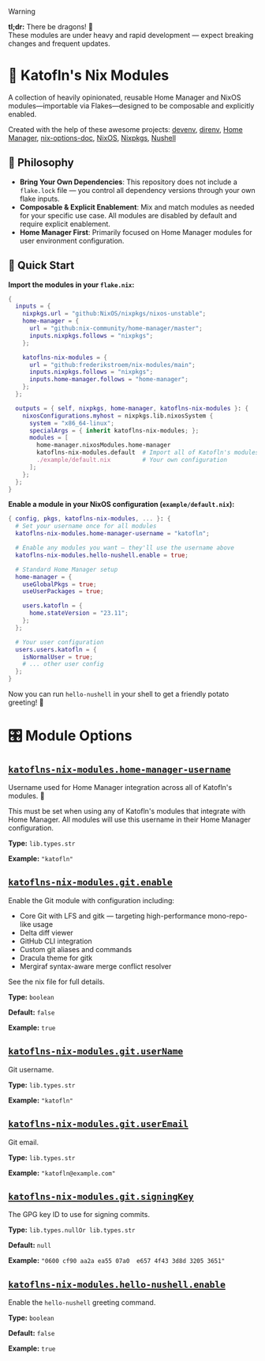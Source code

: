 > [!WARNING]
> **tl;dr:** There be dragons! 🐉<br>
> These modules are under heavy and rapid development — expect breaking changes and frequent updates.

# 🥔 Katofln's Nix Modules
A collection of heavily opinionated, reusable Home Manager and NixOS modules—importable via Flakes—designed to be composable and explicitly enabled.

Created with the help of these awesome projects:
[devenv](https://github.com/cachix/devenv),
[direnv](https://github.com/direnv/direnv),
[Home Manager](https://github.com/nix-community/home-manager),
[nix-options-doc](https://github.com/Thunderbottom/nix-options-doc),
[NixOS](https://nixos.org/),
[Nixpkgs](https://github.com/NixOS/nixpkgs),
[Nushell](https://github.com/nushell/nushell)

## 🎯 Philosophy
- **Bring Your Own Dependencies**: This repository does not include a `flake.lock` file — you control all dependency versions through your own flake inputs.
- **Composable & Explicit Enablement**: Mix and match modules as needed for your specific use case. All modules are disabled by default and require explicit enablement.
- **Home Manager First**: Primarily focused on Home Manager modules for user environment configuration.

## 🚀 Quick Start
**Import the modules in your `flake.nix`:**

```nix
{
  inputs = {
    nixpkgs.url = "github:NixOS/nixpkgs/nixos-unstable";
    home-manager = {
      url = "github:nix-community/home-manager/master";
      inputs.nixpkgs.follows = "nixpkgs";
    };

    katoflns-nix-modules = {
      url = "github:frederikstroem/nix-modules/main";
      inputs.nixpkgs.follows = "nixpkgs";
      inputs.home-manager.follows = "home-manager";
    };
  };

  outputs = { self, nixpkgs, home-manager, katoflns-nix-modules }: {
    nixosConfigurations.myhost = nixpkgs.lib.nixosSystem {
      system = "x86_64-linux";
      specialArgs = { inherit katoflns-nix-modules; };
      modules = [
        home-manager.nixosModules.home-manager
        katoflns-nix-modules.default  # Import all of Katofln's modules; everything is disabled by default
        ./example/default.nix         # Your own configuration
      ];
    };
  };
}
```

**Enable a module in your NixOS configuration (`example/default.nix`):**

```nix
{ config, pkgs, katoflns-nix-modules, ... }: {
  # Set your username once for all modules
  katoflns-nix-modules.home-manager-username = "katofln";

  # Enable any modules you want — they'll use the username above
  katoflns-nix-modules.hello-nushell.enable = true;

  # Standard Home Manager setup
  home-manager = {
    useGlobalPkgs = true;
    useUserPackages = true;

    users.katofln = {
      home.stateVersion = "23.11";
    };
  };

  # Your user configuration
  users.users.katofln = {
    isNormalUser = true;
    # ... other user config
  };
}
```

Now you can run `hello-nushell` in your shell to get a friendly potato greeting! 🥔

# 🎛️ Module Options
## [`katoflns-nix-modules.home-manager-username`](modules/default/default.nix#L5)
Username used for Home Manager integration across all of Katofln's modules. 🥔

This must be set when using any of Katofln's modules that integrate with Home Manager.
All modules will use this username in their Home Manager configuration.

**Type:** `lib.types.str`

**Example:** `"katofln"`

## [`katoflns-nix-modules.git.enable`](modules/git/default.nix#L9)
Enable the Git module with configuration including:
- Core Git with LFS and gitk — targeting high-performance mono-repo-like usage
- Delta diff viewer
- GitHub CLI integration
- Custom git aliases and commands
- Dracula theme for gitk
- Mergiraf syntax-aware merge conflict resolver

See the nix file for full details.

**Type:** `boolean`

**Default:** `false`

**Example:** `true`

## [`katoflns-nix-modules.git.userName`](modules/git/default.nix#L21)
Git username.

**Type:** `lib.types.str`

**Example:** `"katofln"`

## [`katoflns-nix-modules.git.userEmail`](modules/git/default.nix#L27)
Git email.

**Type:** `lib.types.str`

**Example:** `"katofln@example.com"`

## [`katoflns-nix-modules.git.signingKey`](modules/git/default.nix#L33)
The GPG key ID to use for signing commits.

**Type:** `lib.types.nullOr lib.types.str`

**Default:** `null`

**Example:** `"0600 cf90 aa2a ea55 07a0  e657 4f43 3d8d 3205 3651"`

## [`katoflns-nix-modules.hello-nushell.enable`](modules/examples/hello-nushell/default.nix#L9)
Enable the `hello-nushell` greeting command.

**Type:** `boolean`

**Default:** `false`

**Example:** `true`

